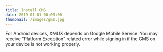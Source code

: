 ```yaml
---
title: Install GMS
date: 2019-01-01 00:00:00
thumbnail: /images/gms.jpg
---
```


For Android devices, XMUX depends on Google Mobile Service. You may receive "Platform Exception" related error while signing in if the GMS on your device is not working properly.